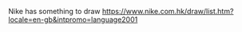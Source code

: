 Nike has something to draw
https://www.nike.com.hk/draw/list.htm?locale=en-gb&intpromo=language2001
